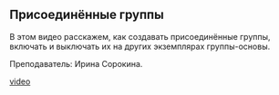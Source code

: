 ## Присоединённые группы

В этом видео расскажем, как создавать присоединённые группы, включать и выключать их на других экземплярах группы-основы.

Преподаватель: Ирина Сорокина.

[video](https://player.softculture.cc/embed/online/RVT/RVT_42.17.02_L8-4_Attach_Group)
